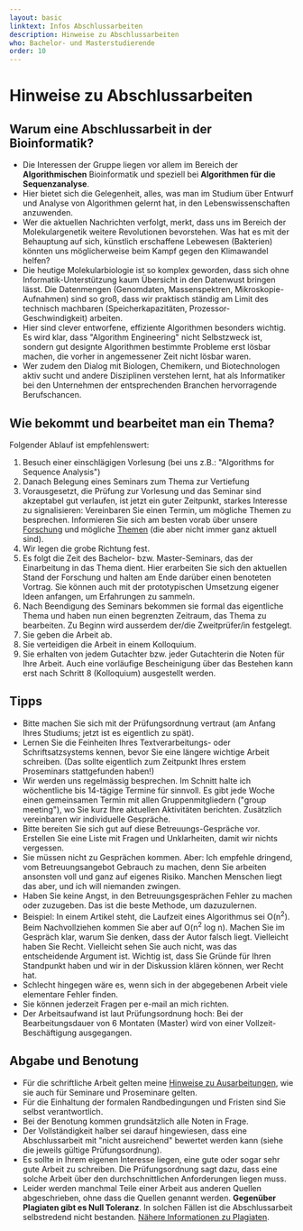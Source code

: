 ```yaml
---
layout: basic
linktext: Infos Abschlussarbeiten
description: Hinweise zu Abschlussarbeiten
who: Bachelor- und Masterstudierende
order: 10
---
```


# Hinweise zu Abschlussarbeiten

## Warum eine Abschlussarbeit in der Bioinformatik?

* Die Interessen der Gruppe liegen vor allem im Bereich der **Algorithmischen** Bioinformatik und speziell bei **Algorithmen für die Sequenzanalyse**.
* Hier bietet sich die Gelegenheit, alles, was man im Studium über Entwurf und Analyse von Algorithmen gelernt hat, in den Lebenswissenschaften anzuwenden.
* Wer die aktuellen Nachrichten verfolgt, merkt, dass uns im Bereich der Molekulargenetik weitere Revolutionen bevorstehen. Was hat es mit der Behauptung auf sich, künstlich erschaffene Lebewesen (Bakterien) könnten uns möglicherweise beim Kampf gegen den Klimawandel helfen?
* Die heutige Molekularbiologie ist so komplex geworden, dass sich ohne Informatik-Unterstützung kaum Übersicht in den Datenwust bringen lässt.
  Die Datenmengen (Genomdaten, Massenspektren, Mikroskopie-Aufnahmen) sind so groß, dass wir praktisch ständig am Limit des technisch machbaren (Speicherkapazitäten, Prozessor-Geschwindigkeit) arbeiten.
* Hier sind clever entworfene, effiziente Algorithmen besonders wichtig.
  Es wird klar, dass "Algorithm Engineering" nicht Selbstzweck ist, sondern gut designte Algorithmen bestimmte Probleme erst lösbar machen, die vorher in angemessener Zeit nicht lösbar waren.
* Wer zudem den Dialog mit Biologen, Chemikern, und Biotechnologen aktiv sucht und andere Disziplinen verstehen lernt, hat als Informatiker bei den Unternehmen der entsprechenden Branchen hervorragende Berufschancen.


## Wie bekommt und bearbeitet man ein Thema?

Folgender Ablauf ist empfehlenswert:

1. Besuch einer einschlägigen Vorlesung (bei uns z.B.:
"Algorithms for Sequence Analysis")
2. Danach Belegung eines Seminars zum Thema zur Vertiefung
3. Vorausgesetzt, die Prüfung zur Vorlesung und das Seminar sind akzeptabel gut verlaufen, ist jetzt ein guter Zeitpunkt, starkes Interesse zu signalisieren: Vereinbaren Sie einen Termin, um mögliche Themen zu besprechen. Informieren Sie sich am besten vorab über unsere [Forschung](/research) und mögliche [Themen](/lehre/thesistopics) (die aber nicht immer ganz aktuell sind).
4. Wir legen die grobe Richtung fest.
5. Es folgt die Zeit des Bachelor- bzw. Master-Seminars, das der Einarbeitung in das Thema dient. Hier erarbeiten Sie sich den aktuellen Stand der Forschung und halten am Ende darüber einen benoteten Vortrag. Sie können auch mit der prototypischen Umsetzung eigener Ideen anfangen, um Erfahrungen zu sammeln.
6. Nach Beendigung des Seminars bekommen sie formal das eigentliche Thema und haben nun einen begrenzten Zeitraum, das Thema zu bearbeiten. Zu Beginn wird ausserdem der/die Zweitprüfer/in festgelegt.
7. Sie geben die Arbeit ab.
8. Sie verteidigen die Arbeit in einem Kolloquium.
9. Sie erhalten von jedem Gutachter bzw. jeder Gutachterin die Noten für Ihre Arbeit. Auch eine vorläufige Bescheinigung über das Bestehen kann erst nach Schritt 8 (Kolloquium) ausgestellt werden.


## Tipps

* Bitte machen Sie sich mit der Prüfungsordnung vertraut (am Anfang Ihres Studiums; jetzt ist es eigentlich zu spät).
* Lernen Sie die Feinheiten Ihres Textverarbeitungs- oder Schriftsatzsystems kennen, bevor Sie eine längere wichtige Arbeit schreiben. (Das sollte eigentlich zum Zeitpunkt Ihres erstem Proseminars stattgefunden haben!)
* Wir werden uns regelmässig besprechen. Im Schnitt halte ich wöchentliche bis 14-tägige Termine für sinnvoll.
  Es gibt jede Woche einen gemeinsamen Termin mit allen Gruppenmitgliedern ("group meeting"), wo Sie kurz Ihre aktuellen Aktivitäten berichten. Zusätzlich vereinbaren wir individuelle Gespräche.
* Bitte bereiten Sie sich gut auf diese Betreuungs-Gespräche vor.
  Erstellen Sie eine Liste mit Fragen und Unklarheiten, damit wir nichts vergessen.
* Sie müssen nicht zu Gesprächen kommen. Aber: Ich empfehle dringend, vom Betreuungsangebot Gebrauch zu machen, denn Sie arbeiten ansonsten voll und ganz auf eigenes Risiko. Manchen Menschen liegt das aber, und ich will niemanden zwingen.
* Haben Sie keine Angst, in den Betreuungsgesprächen Fehler zu machen oder zuzugeben. Das ist die beste Methode, um dazuzulernen.
* Beispiel: In einem Artikel steht, die Laufzeit eines Algorithmus sei O(n<sup>2</sup>).
  Beim Nachvollziehen kommen Sie aber auf O(n<sup>2</sup> log n). Machen Sie im Gespräch klar, warum Sie denken, dass der Autor falsch liegt.
  Vielleicht haben Sie Recht.
  Vielleicht sehen Sie auch nicht, was das entscheidende Argument ist.
  Wichtig ist, dass Sie Gründe für Ihren Standpunkt haben und wir in der Diskussion klären können, wer Recht hat.
* Schlecht hingegen wäre es, wenn sich in der abgegebenen Arbeit viele elementare Fehler finden.
* Sie können jederzeit Fragen per e-mail an mich richten.
* Der Arbeitsaufwand ist laut Prüfungsordnung hoch:
  Bei der Bearbeitungsdauer von 6 Montaten (Master) wird von einer Vollzeit-Beschäftigung ausgegangen.


## Abgabe und Benotung

* Für die schriftliche Arbeit gelten meine [Hinweise zu Ausarbeitungen](/infos/ausarbeitungen), wie sie auch für Seminare und Proseminare gelten.
* Für die Einhaltung der formalen Randbedingungen und Fristen sind Sie selbst verantwortlich.
* Bei der Benotung kommen grundsätzlich alle Noten in Frage.
* Der Vollständigkeit halber sei darauf hingewiesen, dass eine Abschlussarbeit mit "nicht ausreichend" bewertet werden kann (siehe die jeweils gültige Prüfungsordnung).
* Es sollte in Ihrem eigenen Interesse liegen, eine gute oder sogar sehr gute Arbeit zu schreiben.
  Die Prüfungsordnung sagt dazu, dass eine solche Arbeit über den durchschnittlichen Anforderungen liegen muss.
* Leider werden manchmal Teile einer Arbeit aus anderen Quellen abgeschrieben, ohne dass die Quellen genannt werden.
  **Gegenüber Plagiaten gibt es Null Toleranz**.
  In solchen Fällen ist die Abschlussarbeit selbstredend nicht bestanden.
  [Nähere Informationen zu Plagiaten](/infos/plagiarism).

